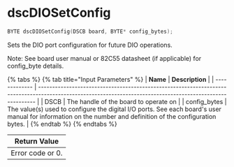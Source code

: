 # dscDIOSetConfig

```c
BYTE dscDIOSetConfig(DSCB board, BYTE* config_bytes);
```

Sets the DIO port configuration for future DIO operations.

Note: See board user manual or 82C55 datasheet (if applicable) for config\_byte details.

{% tabs %}
{% tab title="Input Parameters" %}
| **Name**      | **Description**                                                                                                                                             |
| ------------- | ----------------------------------------------------------------------------------------------------------------------------------------------------------- |
| DSCB          | The handle of the board to operate on                                                                                                                       |
| config\_bytes | The value(s) used to configure the digital I/O ports. See each board's user manual for information on the number and definition of the configuration bytes. |
{% endtab %}
{% endtabs %}

| Return Value     |
| ---------------- |
| Error code or 0. |
